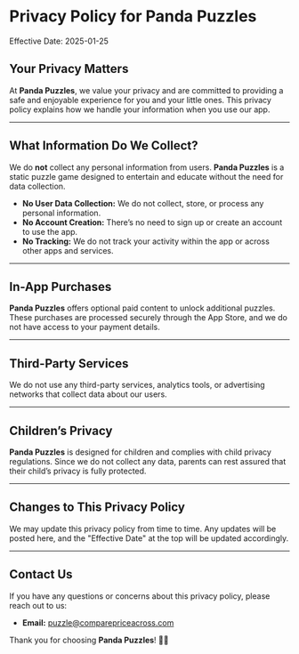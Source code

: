 # Privacy Policy for Panda Puzzles

Effective Date: 2025-01-25

## **Your Privacy Matters**

At **Panda Puzzles**, we value your privacy and are committed to providing a safe and enjoyable experience for you and your little ones. This privacy policy explains how we handle your information when you use our app.

---

## **What Information Do We Collect?**

We do **not** collect any personal information from users. **Panda Puzzles** is a static puzzle game designed to entertain and educate without the need for data collection.  

- **No User Data Collection:** We do not collect, store, or process any personal information.  
- **No Account Creation:** There’s no need to sign up or create an account to use the app.  
- **No Tracking:** We do not track your activity within the app or across other apps and services.  

---

## **In-App Purchases**

**Panda Puzzles** offers optional paid content to unlock additional puzzles. These purchases are processed securely through the App Store, and we do not have access to your payment details.

---

## **Third-Party Services**

We do not use any third-party services, analytics tools, or advertising networks that collect data about our users.

---

## **Children’s Privacy**

**Panda Puzzles** is designed for children and complies with child privacy regulations. Since we do not collect any data, parents can rest assured that their child’s privacy is fully protected.

---

## **Changes to This Privacy Policy**

We may update this privacy policy from time to time. Any updates will be posted here, and the "Effective Date" at the top will be updated accordingly.

---

## **Contact Us**

If you have any questions or concerns about this privacy policy, please reach out to us:  
- **Email:** [puzzle@comparepriceacross.com](mailto:puzzle@comparepriceacross.com)

Thank you for choosing **Panda Puzzles**! 🐼🧩  
